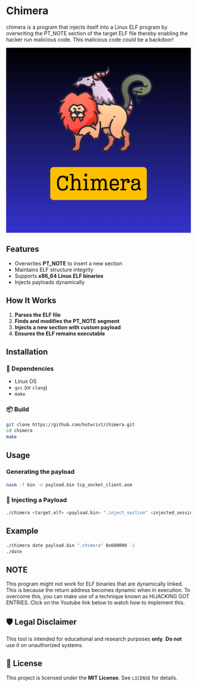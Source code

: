 # Chimera
chimera is a program that injects itself into a Linux ELF program by overwriting the PT_NOTE section of the target ELF file thereby enabling the hacker run malicious code. This malicious code could be a backdoor!

![chimera](chimera.png)

## Features

- Overwrites **PT_NOTE** to insert a new section
- Maintains ELF structure integrity
- Supports **x86_64 Linux ELF binaries**
- Injects payloads dynamically

## How It Works
1. **Parses the ELF file**
2. **Finds and modifies the PT_NOTE segment**
3. **Injects a new section with custom payload**
4. **Ensures the ELF remains executable**

## Installation
### 🔧 Dependencies
- Linux OS
- `gcc` (or `clang`)
- `make`

### 📦 Build
```sh
git clone https://github.com/hotwrist/chimera.git
cd chimera
make
```

## Usage
### Generating the payload
```sh
nasm -f bin -o payload.bin tcp_socket_client.asm
```

### 💎 Injecting a Payload
```sh
./chimera <target.elf> <payload.bin> ".inject_section" <injected_session_address> <entry point>
```

## Example
```sh
./chimera date payload.bin ".chimera" 0x600000 -1
./date
```

## NOTE
This program might not work for ELF binaries that are dynamically linked. This is because the return address becomes dynamic when in execution.
To overcome this, you can make use of a technique known as HIJACKING GOT ENTRIES. Click on the Youtube link below to watch how to implement this.

## 🛡️ Legal Disclaimer
This tool is intended for educational and research purposes **only**. **Do not** use it on unauthorized systems.

## 🌟 License
This project is licensed under the **MIT License**. See `LICENSE` for details.


